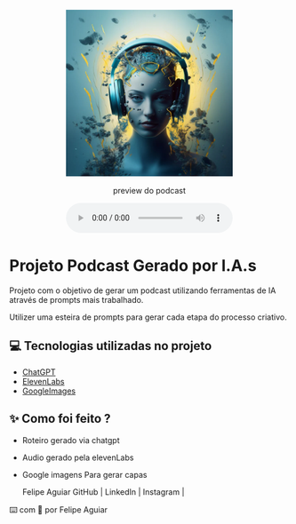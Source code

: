 <p align="center">
<img 
    src="./assets/podcastAI.webp"
    width="300"
/>
</p>

<p align="center">

</p>

<p align="center">
    preview do podcast
</p>

<div align="center">
    <audio src="output/podcast_editado.MP3" controls title="Podcast editado"></audio>
</div>

# Projeto Podcast Gerado por I.A.s



Projeto com o objetivo de gerar um podcast utilizando ferramentas de IA através de prompts mais trabalhado.

Utilizer uma esteira de prompts para gerar cada etapa do processo criativo.

## 💻 Tecnologias utilizadas no projeto

- [ChatGPT](https://chat.openai.com/) 
- [ElevenLabs](https://beta.elevenlabs.io/)
- [GoogleImages](https://images.google.com/)

## ✨ Como foi feito ?

- Roteiro gerado via chatgpt
- Audio gerado pela elevenLabs
- Google imagens Para gerar capas



   Felipe Aguiar
    GitHub  |  LinkedIn  |  Instagram  | 



⌨️ com 💜 por Felipe Aguiar
